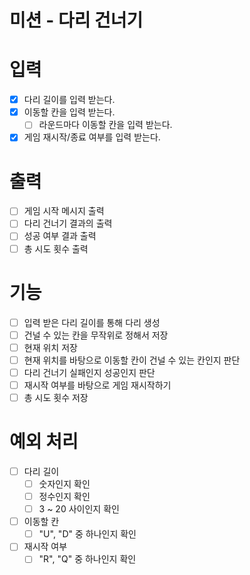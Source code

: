 # 미션 - 다리 건너기

# 입력

- [x] 다리 길이를 입력 받는다.
- [x] 이동할 칸을 입력 받는다.
  - [ ] 라운드마다 이동할 칸을 입력 받는다.
- [x] 게임 재시작/종료 여부를 입력 받는다.

# 출력

- [ ] 게임 시작 메시지 출력
- [ ] 다리 건너기 결과의 출력
- [ ] 성공 여부 결과 출력
- [ ] 총 시도 횟수 출력

# 기능

- [ ] 입력 받은 다리 길이를 통해 다리 생성
- [ ] 건널 수 있는 칸을 무작위로 정해서 저장
- [ ] 현재 위치 저장
- [ ] 현재 위치를 바탕으로 이동할 칸이 건널 수 있는 칸인지 판단
- [ ] 다리 건너기 실패인지 성공인지 판단
- [ ] 재시작 여부를 바탕으로 게임 재시작하기
- [ ] 총 시도 횟수 저장

# 예외 처리

- [ ] 다리 길이
  - [ ] 숫자인지 확인
  - [ ] 정수인지 확인
  - [ ] 3 ~ 20 사이인지 확인
- [ ] 이동할 칸
  - [ ] "U", "D" 중 하나인지 확인
- [ ] 재시작 여부
  - [ ] "R", "Q" 중 하나인지 확인
